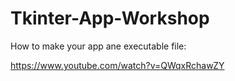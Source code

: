 # Tkinter-App-Workshop

How to make your app ane executable file:

https://www.youtube.com/watch?v=QWqxRchawZY


